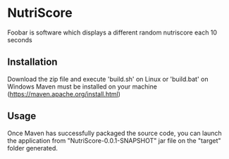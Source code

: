 # NutriScore

Foobar is software which displays a different random nutriscore each 10 seconds

## Installation

Download the zip file and execute 'build.sh' on Linux or 'build.bat' on Windows
Maven must be installed on your machine (https://maven.apache.org/install.html)

## Usage

Once Maven has successfully packaged the source code, you can launch the application from "NutriScore-0.0.1-SNAPSHOT" jar file
on the "target" folder generated.